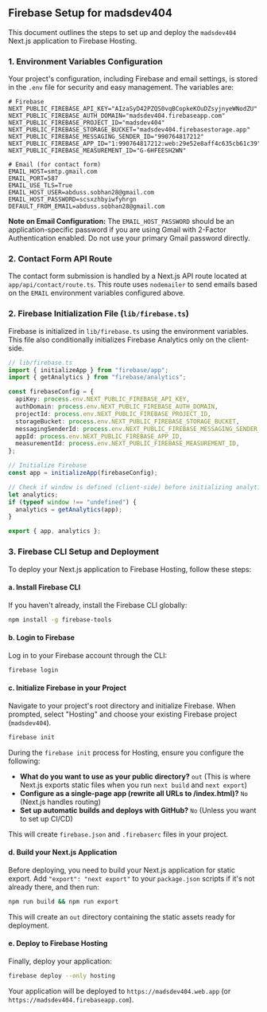 ## Firebase Setup for madsdev404

This document outlines the steps to set up and deploy the `madsdev404` Next.js application to Firebase Hosting.

### 1. Environment Variables Configuration

Your project's configuration, including Firebase and email settings, is stored in the `.env` file for security and easy management. The variables are:

```
# Firebase
NEXT_PUBLIC_FIREBASE_API_KEY="AIzaSyD42PZQS0vqBCopkeKOuDZsyjnyeWNodZU"
NEXT_PUBLIC_FIREBASE_AUTH_DOMAIN="madsdev404.firebaseapp.com"
NEXT_PUBLIC_FIREBASE_PROJECT_ID="madsdev404"
NEXT_PUBLIC_FIREBASE_STORAGE_BUCKET="madsdev404.firebasestorage.app"
NEXT_PUBLIC_FIREBASE_MESSAGING_SENDER_ID="990764817212"
NEXT_PUBLIC_FIREBASE_APP_ID="1:990764817212:web:29e52e8aff4c635cb61c39"
NEXT_PUBLIC_FIREBASE_MEASUREMENT_ID="G-6HFEESH2WN"

# Email (for contact form)
EMAIL_HOST=smtp.gmail.com
EMAIL_PORT=587
EMAIL_USE_TLS=True
EMAIL_HOST_USER=abduss.sobhan28@gmail.com
EMAIL_HOST_PASSWORD=scsxzhbyiwfyhrgn
DEFAULT_FROM_EMAIL=abduss.sobhan28@gmail.com
```

**Note on Email Configuration:** The `EMAIL_HOST_PASSWORD` should be an application-specific password if you are using Gmail with 2-Factor Authentication enabled. Do not use your primary Gmail password directly.

### 2. Contact Form API Route

The contact form submission is handled by a Next.js API route located at `app/api/contact/route.ts`. This route uses `nodemailer` to send emails based on the `EMAIL` environment variables configured above.

### 2. Firebase Initialization File (`lib/firebase.ts`)

Firebase is initialized in `lib/firebase.ts` using the environment variables. This file also conditionally initializes Firebase Analytics only on the client-side.

```typescript
// lib/firebase.ts
import { initializeApp } from "firebase/app";
import { getAnalytics } from "firebase/analytics";

const firebaseConfig = {
  apiKey: process.env.NEXT_PUBLIC_FIREBASE_API_KEY,
  authDomain: process.env.NEXT_PUBLIC_FIREBASE_AUTH_DOMAIN,
  projectId: process.env.NEXT_PUBLIC_FIREBASE_PROJECT_ID,
  storageBucket: process.env.NEXT_PUBLIC_FIREBASE_STORAGE_BUCKET,
  messagingSenderId: process.env.NEXT_PUBLIC_FIREBASE_MESSAGING_SENDER_ID,
  appId: process.env.NEXT_PUBLIC_FIREBASE_APP_ID,
  measurementId: process.env.NEXT_PUBLIC_FIREBASE_MEASUREMENT_ID,
};

// Initialize Firebase
const app = initializeApp(firebaseConfig);

// Check if window is defined (client-side) before initializing analytics
let analytics;
if (typeof window !== "undefined") {
  analytics = getAnalytics(app);
}

export { app, analytics };
```

### 3. Firebase CLI Setup and Deployment

To deploy your Next.js application to Firebase Hosting, follow these steps:

#### a. Install Firebase CLI

If you haven't already, install the Firebase CLI globally:

```bash
npm install -g firebase-tools
```

#### b. Login to Firebase

Log in to your Firebase account through the CLI:

```bash
firebase login
```

#### c. Initialize Firebase in your Project

Navigate to your project's root directory and initialize Firebase. When prompted, select "Hosting" and choose your existing Firebase project (`madsdev404`).

```bash
firebase init
```

During the `firebase init` process for Hosting, ensure you configure the following:

- **What do you want to use as your public directory?** `out` (This is where Next.js exports static files when you run `next build` and `next export`)
- **Configure as a single-page app (rewrite all URLs to /index.html)?** `No` (Next.js handles routing)
- **Set up automatic builds and deploys with GitHub?** `No` (Unless you want to set up CI/CD)

This will create `firebase.json` and `.firebaserc` files in your project.

#### d. Build your Next.js Application

Before deploying, you need to build your Next.js application for static export. Add `"export": "next export"` to your `package.json` scripts if it's not already there, and then run:

```bash
npm run build && npm run export
```

This will create an `out` directory containing the static assets ready for deployment.

#### e. Deploy to Firebase Hosting

Finally, deploy your application:

```bash
firebase deploy --only hosting
```

Your application will be deployed to `https://madsdev404.web.app` (or `https://madsdev404.firebaseapp.com`).

